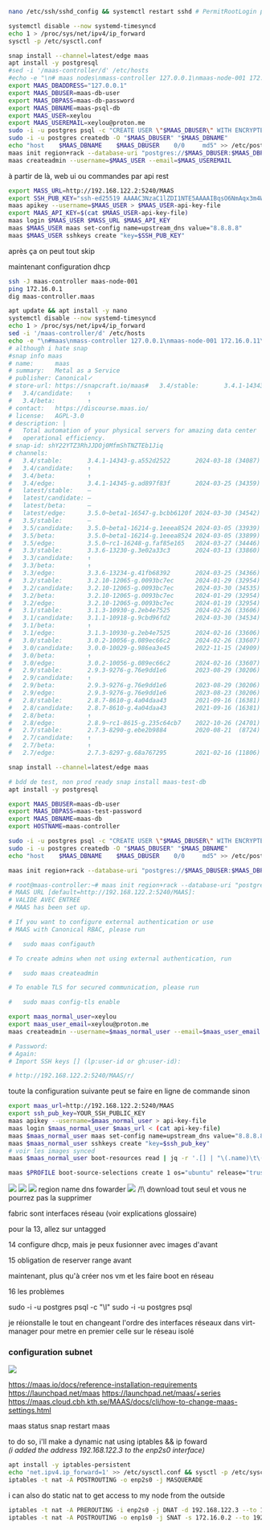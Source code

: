 














<!-- ```bash
rm ~/.ssh/known_hosts
ssh-keygen -t ed25519 -N "" -f "$HOME/.ssh/maas-global"
ssh-copy-id -i .ssh/maas-global.pub root@192.168.122.2
echo -e "host maas-controller\n  hostname 192.168.122.2\n  user xeylou\n  preferredauthentications publickey\n  identityfile ~/.ssh/maas-hosts" >> ~/.ssh/config
ssh maas-controller
``` -->

```bash
nano /etc/ssh/sshd_config && systemctl restart sshd # PermitRootLogin prohibit-password

systemctl disable --now systemd-timesyncd
echo 1 > /proc/sys/net/ipv4/ip_forward
sysctl -p /etc/sysctl.conf

snap install --channel=latest/edge maas
apt install -y postgresql
#sed -i '/maas-controller/d' /etc/hosts
#echo -e "\n# maas nodes\nmass-controller 127.0.0.1\nmaas-node-001 172.16.0.2\nmaas-node-002 172.16.0.3" >> /etc/hosts
export MAAS_DBADDRESS="127.0.0.1"
export MAAS_DBUSER=maas-db-user
export MAAS_DBPASS=maas-db-password
export MAAS_DBNAME=maas-psql-db
export MAAS_USER=xeylou
export MAAS_USEREMAIL=xeylou@proton.me
sudo -i -u postgres psql -c "CREATE USER \"$MAAS_DBUSER\" WITH ENCRYPTED PASSWORD '$MAAS_DBPASS'"
sudo -i -u postgres createdb -O "$MAAS_DBUSER" "$MAAS_DBNAME"
echo "host    $MAAS_DBNAME    $MAAS_DBUSER    0/0     md5" >> /etc/postgresql/14/main/pg_hba.conf
maas init region+rack --database-uri "postgres://$MAAS_DBUSER:$MAAS_DBPASS@$MAAS_DBADDRESS/$MAAS_DBNAME"
maas createadmin --username=$MAAS_USER --email=$MAAS_USEREMAIL
```

à partir de là, web ui ou commandes par api rest

```bash
export MASS_URL=http://192.168.122.2:5240/MAAS
export SSH_PUB_KEY="ssh-ed25519 AAAAC3NzaC1lZDI1NTE5AAAAIBqsO6NmAqx3m4W/ocuLn//lNLEb5KUh9bdB1li84jGT xeylou@null"
maas apikey --username=$MAAS_USER > $MAAS_USER-api-key-file
export MAAS_API_KEY=$(cat $MAAS_USER-api-key-file)
maas login $MAAS_USER $MASS_URL $MAAS_API_KEY
maas $MAAS_USER maas set-config name=upstream_dns value="8.8.8.8"
maas $MAAS_USER sshkeys create "key=$SSH_PUB_KEY"
```

après ça on peut tout skip

maintenant configuration dhcp

```bash
ssh -J maas-controller maas-node-001
ping 172.16.0.1
dig maas-controller.maas
```

<!--
ssh-keygen -t ed25519 -N "" -f "$HOME/.ssh/maas-hosts"
nano ~/.ssh/config

# maas-controller
host maas-controller
  hostname 192.168.122.2
  user xeylou
  preferredauthentications publickey
  identityfile ~/.ssh/maas-hosts

ssh-copy-id -i .ssh/maas-hosts.pub root@192.168.122.2

apt update && apt install -y nano
nano /etc/netplan/00-installer-config.yaml
netplan apply

-->

```bash
apt update && apt install -y nano
systemctl disable --now systemd-timesyncd
echo 1 > /proc/sys/net/ipv4/ip_forward
sed -i '/maas-controller/d' /etc/hosts
echo -e "\n#maas\nmass-controller 127.0.0.1\nmaas-node-001 172.16.0.11\nmaas-node-002 172.16.0.12" >> /etc/hosts
# although i hate snap
#snap info maas
# name:      maas
# summary:   Metal as a Service
# publisher: Canonical✓
# store-url: https://snapcraft.io/maas#   3.4/stable:       3.4.1-14343-g.a552d2522       2024-03-18 (34087) 140MB -
#   3.4/candidate:    ↑                                                      
#   3.4/beta:         ↑
# contact:   https://discourse.maas.io/
# license:   AGPL-3.0
# description: |
#   Total automation of your physical servers for amazing data center
#   operational efficiency.
# snap-id: shY22YTZ3RhJJDOj0MfmShTNZTEb1Jiq
# channels:
#   3.4/stable:       3.4.1-14343-g.a552d2522       2024-03-18 (34087) 140MB -
#   3.4/candidate:    ↑                                                      
#   3.4/beta:         ↑                                                      
#   3.4/edge:         3.4.1-14345-g.ad897f83f       2024-03-25 (34359) 140MB -
#   latest/stable:    –                                                      
#   latest/candidate: –                                                      
#   latest/beta:      –                                                      
#   latest/edge:      3.5.0~beta1-16547-g.bcbb6120f 2024-03-30 (34542) 196MB -
#   3.5/stable:       –                                                      
#   3.5/candidate:    3.5.0~beta1-16214-g.1eeea8524 2024-03-05 (33939) 195MB -
#   3.5/beta:         3.5.0~beta1-16214-g.1eeea8524 2024-03-05 (33899) 195MB -
#   3.5/edge:         3.5.0~rc1-16248-g.faf85e165   2024-03-27 (34446) 196MB -
#   3.3/stable:       3.3.6-13230-g.3e02a33c3       2024-03-13 (33860) 138MB -
#   3.3/candidate:    ↑                                                      
#   3.3/beta:         ↑                                                      
#   3.3/edge:         3.3.6-13234-g.41fb68392       2024-03-25 (34366) 138MB -
#   3.2/stable:       3.2.10-12065-g.0093bc7ec      2024-01-29 (32954) 148MB -
#   3.2/candidate:    3.2.10-12065-g.0093bc7ec      2024-03-30 (34535) 148MB -
#   3.2/beta:         3.2.10-12065-g.0093bc7ec      2024-01-29 (32954) 148MB -
#   3.2/edge:         3.2.10-12065-g.0093bc7ec      2024-01-19 (32954) 148MB -
#   3.1/stable:       3.1.3-10930-g.2eb4e7525       2024-02-26 (33606) 142MB -
#   3.1/candidate:    3.1.1-10918-g.9cbd96fd2       2024-03-30 (34534) 142MB -
#   3.1/beta:         ↑                                                      
#   3.1/edge:         3.1.3-10930-g.2eb4e7525       2024-02-16 (33606) 142MB -
#   3.0/stable:       3.0.2-10056-g.089ec66c2       2024-02-26 (33607) 143MB -
#   3.0/candidate:    3.0.0-10029-g.986ea3e45       2022-11-15 (24909) 143MB -
#   3.0/beta:         ↑                                                      
#   3.0/edge:         3.0.2-10056-g.089ec66c2       2024-02-16 (33607) 143MB -
#   2.9/stable:       2.9.3-9276-g.76e9dd1e6        2023-08-29 (30206) 141MB -
#   2.9/candidate:    ↑                                                      
#   2.9/beta:         2.9.3-9276-g.76e9dd1e6        2023-08-29 (30206) 141MB -
#   2.9/edge:         2.9.3-9276-g.76e9dd1e6        2023-08-23 (30206) 141MB -
#   2.8/stable:       2.8.7-8610-g.4a04daa43        2021-09-16 (16381) 135MB -
#   2.8/candidate:    2.8.7-8610-g.4a04daa43        2021-09-16 (16381) 135MB -
#   2.8/beta:         ↑                                                      
#   2.8/edge:         2.8.9~rc1-8615-g.235c64cb7    2022-10-26 (24701) 136MB -
#   2.7/stable:       2.7.3-8290-g.ebe2b9884        2020-08-21  (8724) 144MB -
#   2.7/candidate:    ↑                                                      
#   2.7/beta:         ↑                                                      
#   2.7/edge:         2.7.3-8297-g.68a767295        2021-02-16 (11806) 143MB -

snap install --channel=latest/edge maas

# bdd de test, non prod ready snap install maas-test-db
apt install -y postgresql

export MAAS_DBUSER=maas-db-user
export MAAS_DBPASS=maas-test-password
export MAAS_DBNAME=maas-db
export HOSTNAME=maas-controller

sudo -i -u postgres psql -c "CREATE USER \"$MAAS_DBUSER\" WITH ENCRYPTED PASSWORD '$MAAS_DBPASS'"
sudo -i -u postgres createdb -O "$MAAS_DBUSER" "$MAAS_DBNAME"
echo "host    $MAAS_DBNAME    $MAAS_DBUSER    0/0     md5" >> /etc/postgresql/14/main/pg_hba.conf

maas init region+rack --database-uri "postgres://$MAAS_DBUSER:$MAAS_DBPASS@$HOSTNAME/$MAAS_DBNAME"

# root@maas-controller:~# maas init region+rack --database-uri "postgres://$MAAS_DBUSER:$MAAS_DBPASS@$HOSTNAME/$MAAS_DBNAME"
# MAAS URL [default=http://192.168.122.2:5240/MAAS]:
# VALIDE AVEC ENTREE
# MAAS has been set up.             

# If you want to configure external authentication or use
# MAAS with Canonical RBAC, please run

#   sudo maas configauth

# To create admins when not using external authentication, run

#   sudo maas createadmin

# To enable TLS for secured communication, please run

#   sudo maas config-tls enable

export maas_normal_user=xeylou
export maas_user_email=xeylou@proton.me
maas createadmin --username=$maas_normal_user --email=$maas_user_email

# Password: 
# Again:
# Import SSH keys [] (lp:user-id or gh:user-id):

# http://192.168.122.2:5240/MAAS/r/
```

toute la configuration suivante peut se faire en ligne de commande sinon

```bash
export maas_url=http://192.168.122.2:5240/MAAS
export ssh_pub_key=YOUR_SSH_PUBLIC_KEY
maas apikey --username=$maas_normal_user > api-key-file
maas login $maas_normal_user $maas_url < (cat api-key-file)
maas $maas_normal_user maas set-config name=upstream_dns value="8.8.8.8"
maas $maas_normal_user sshkeys create "key=$ssh_pub_key"
# voir les images synced
maas $maas_normal_user boot-resources read | jq -r '.[] | "\(.name)\t\(.architecture)"'

maas $PROFILE boot-source-selections create 1 os="ubuntu" release="trusty" arches="amd64" subarches="*"  labels="*"


```

![](maas-screenshots/00.jpg)
![](maas-screenshots/01.jpg)
![](maas-screenshots/02.jpg)
region name
dns fowarder
![](maas-screenshots/03.jpg)
/!\ download tout seul et vous ne pourrez pas la supprimer

fabric sont interfaces réseau (voir explications glossaire)

pour la 13, allez sur untagged

14 configure dhcp, mais je peux fusionner avec images d'avant

15 obligation de reserver range avant

maintenant, plus qu'à créer nos vm et les faire boot en réseau

16 les problèmes

sudo -i -u postgres psql -c "\l"
sudo -i -u postgres psql
<!-- \l -->
<!-- \c maas-db; -->

je réionstalle le tout en changeant l'ordre des interfaces réseaux dans virt-manager pour metre en premier celle sur le réseau isolé

### configuration subnet

![](maas-screenshots/07.jpg)

https://maas.io/docs/reference-installation-requirements
https://launchpad.net/maas
https://launchpad.net/maas/+series
https://maas.cloud.cbh.kth.se/MAAS/docs/cli/how-to-change-maas-settings.html

maas status
snap restart maas



to do so, i'll make a dynamic nat using iptables && ip foward  
*(i added the address 192.168.122.3 to the enp2s0 interface)*

```bash
apt install -y iptables-persistent
echo 'net.ipv4.ip_forward=1' >> /etc/sysctl.conf && sysctl -p /etc/sysctl.conf
iptables -t nat -A POSTROUTING -o enp2s0 -j MASQUERADE
```

i can also do static nat to get access to my node from the outside

```bash
iptables -t nat -A PREROUTING -i enp2s0 -j DNAT -d 192.168.122.3 --to 172.16.0.2
iptables -t nat -A POSTROUTING -o enp1s0 -j SNAT -s 172.16.0.2 --to 192.168.122.3 
```